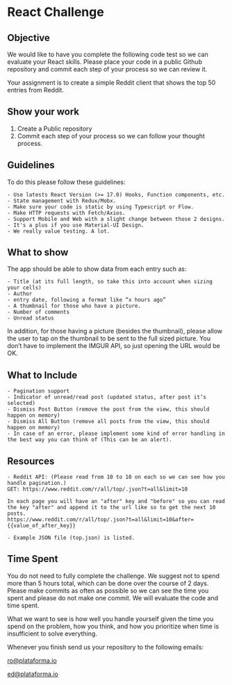 # React Challenge

## Objective
We would like to have you complete the following code test so we can evaluate your React skills.  Please place your code in a public Github repository and commit each step of your process so we can review it.

Your assignment is to create a simple Reddit client that shows the top 50 entries from Reddit.

## Show your work

1.  Create a Public repository
2.  Commit each step of your process so we can follow your thought process.

## Guidelines
To do this please follow these guidelines:
    
    - Use latests React Version (>= 17.0) Hooks, Function components, etc.
    - State management with Redux/Mobx.
    - Make sure your code is static by using Typescript or Flow.
    - Make HTTP requests with Fetch/Axios.
    - Support Mobile and Web with a slight change between those 2 designs.
    - It's a plus if you use Material-UI Design.
    - We really value testing. A lot.

## What to show
The app should be able to show data from each entry such as:

    - Title (at its full length, so take this into account when sizing your cells)
    - Author
    - entry date, following a format like “x hours ago”
    - A thumbnail for those who have a picture.
    - Number of comments
    - Unread status

In addition, for those having a picture (besides the thumbnail), please allow the user to tap on the thumbnail to be sent to the full sized picture. You don’t have to implement the IMGUR API, so just opening the URL would be OK.

## What to Include

    - Pagination support
    - Indicator of unread/read post (updated status, after post it’s selected)
    - Dismiss Post Button (remove the post from the view, this should happen on memory)
    - Dismiss All Button (remove all posts from the view, this should happen on memory)
    - In case of an error, please implement some kind of error handling in the best way you can think of (This can be an alert).

## Resources

    - Reddit API: (Please read from 10 to 10 on each so we can see how you handle pagination.)
    GET: https://www.reddit.com/r/all/top/.json?t=all&limit=10
    
    In each page you will have an "after" key and "before" so you can read the key "after" and append it to the url like so to get the next 10 posts.
    https://www.reddit.com/r/all/top/.json?t=all&limit=10&after={{value_of_after_key}}
     
    - Example JSON file (top.json) is listed.

## Time Spent
You do not need to fully complete the challenge. We suggest not to spend more than 5 hours total, which can be done over the course of 2 days.  Please make commits as often as possible so we can see the time you spent and please do not make one commit.  We will evaluate the code and time spent.

What we want to see is how well you handle yourself given the time you spend on the problem, how you think, and how you prioritize when time is insufficient to solve everything.

Whenever you finish send us your repository to the following emails:

ro@plataforma.io

ed@plataforma.io
